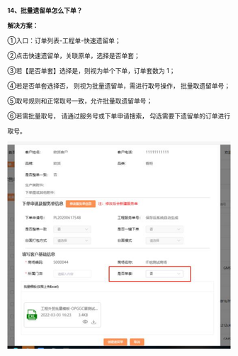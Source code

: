 <a name="bookmark13"></a>**14、批量遗留单怎么下单？**

**解决方案：**

①入口：订单列表-工程单-快速遗留单；

②点击快速遗留单，关联原单，选择是否单套；

③若【是否单套】选择是，则视为单个下单，订单套数为 1；

④若是否单套选择否， 则视为批量遗留单，需进行取号操作， 批量取遗留单号；

⑤取号规则和正常取号一致，允许批量取遗留单号；

⑥若需批量取号， 请通过服务号或下单申请搜索， 勾选需要下遗留单的订单进行

取号。


![](Aspose.Words.e73c43fe-fde1-4168-803d-975613665666.016.jpeg)

